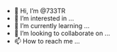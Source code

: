 - 👋 Hi, I’m @733TR
- 👀 I’m interested in ...
- 🌱 I’m currently learning ...
- 💞️ I’m looking to collaborate on ...
- 📫 How to reach me ...

<!---
733TR/733TR is a ✨ special ✨ repository because its `README.md` (this file) appears on your GitHub profile.
You can click the Preview link to take a look at your changes.
--->
